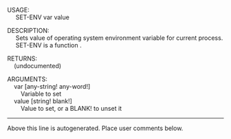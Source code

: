 USAGE:  
&nbsp;&nbsp;&nbsp;&nbsp;&nbsp;SET-ENV&nbsp;var&nbsp;value&nbsp;  
  
DESCRIPTION:  
&nbsp;&nbsp;&nbsp;&nbsp;&nbsp;Sets&nbsp;value&nbsp;of&nbsp;operating&nbsp;system&nbsp;environment&nbsp;variable&nbsp;for&nbsp;current&nbsp;process.  
&nbsp;&nbsp;&nbsp;&nbsp;&nbsp;SET-ENV&nbsp;is&nbsp;a&nbsp;function&nbsp;.  
  
RETURNS:  
&nbsp;&nbsp;&nbsp;&nbsp;(undocumented)  
  
ARGUMENTS:  
&nbsp;&nbsp;&nbsp;&nbsp;var&nbsp;[any-string!&nbsp;any-word!]  
&nbsp;&nbsp;&nbsp;&nbsp;&nbsp;&nbsp;&nbsp;&nbsp;Variable&nbsp;to&nbsp;set  
&nbsp;&nbsp;&nbsp;&nbsp;value&nbsp;[string!&nbsp;blank!]  
&nbsp;&nbsp;&nbsp;&nbsp;&nbsp;&nbsp;&nbsp;&nbsp;Value&nbsp;to&nbsp;set,&nbsp;or&nbsp;a&nbsp;BLANK!&nbsp;to&nbsp;unset&nbsp;it  
___
Above this line is autogenerated. Place user comments below.